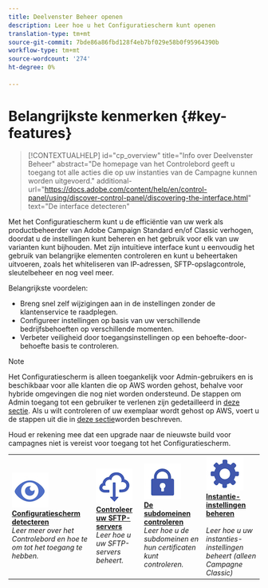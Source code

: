 ```yaml
---
title: Deelvenster Beheer openen
description: Leer hoe u het Configuratiescherm kunt openen
translation-type: tm+mt
source-git-commit: 7bde86a86fbd128f4eb7bf029e58b0f95964390b
workflow-type: tm+mt
source-wordcount: '274'
ht-degree: 0%

---
```



# Belangrijkste kenmerken {#key-features}

>[!CONTEXTUALHELP]
>id="cp_overview"
>title="Info over Deelvenster Beheer"
>abstract="De homepage van het Controlebord geeft u toegang tot alle acties die op uw instanties van de Campagne kunnen worden uitgevoerd."
>additional-url="https://docs.adobe.com/content/help/en/control-panel/using/discover-control-panel/discovering-the-interface.html" text="De interface detecteren"

Met het Configuratiescherm kunt u de efficiëntie van uw werk als productbeheerder van Adobe Campaign Standard en/of Classic verhogen, doordat u de instellingen kunt beheren en het gebruik voor elk van uw varianten kunt bijhouden. Met zijn intuïtieve interface kunt u eenvoudig het gebruik van belangrijke elementen controleren en kunt u beheertaken uitvoeren, zoals het whiteliseren van IP-adressen, SFTP-opslagcontrole, sleutelbeheer en nog veel meer.

Belangrijkste voordelen:

* Breng snel zelf wijzigingen aan in de instellingen zonder de klantenservice te raadplegen.
* Configureer instellingen op basis van uw verschillende bedrijfsbehoeften op verschillende momenten.
* Verbeter veiligheid door toegangsinstellingen op een behoefte-door-behoefte basis te controleren.

>[!NOTE]
>Het Configuratiescherm is alleen toegankelijk voor Admin-gebruikers en is beschikbaar voor alle klanten die op AWS worden gehost, behalve voor hybride omgevingen die nog niet worden ondersteund. De stappen om Admin toegang tot een gebruiker te verlenen zijn gedetailleerd in [deze sectie](../../discover/using/managing-permissions.md). Als u wilt controleren of uw exemplaar wordt gehost op AWS, voert u de stappen uit die in [deze sectie](../../faq.md)worden beschreven.
>
>Houd er rekening mee dat een upgrade naar de nieuwste build voor campagnes niet is vereist voor toegang tot het Configuratiescherm.

<table>
<tr>
    <td>
        <a href="../../discover/using/accessing-control-panel.md"><img alt="voorwaarden" src="assets/do-not-localize/discover.png"/></a>
        <div><a href="../../discover/using/accessing-control-panel.md"><strong>Configuratiescherm detecteren</strong></a></div>
        <em>Leer meer over het Controlebord en hoe te om tot het toegang te hebben.</em>
    </td>
    <td>
        <a href="../../sftp/using/about-sftp-management.md"><img alt="voorwaarden" src="assets/do-not-localize/sftp.png"/></a>
        <div><a href="../../sftp/using/about-sftp-management.md"><strong>Controleer uw SFTP-servers</strong></a></div>
        <em>Leer hoe u uw SFTP-servers beheert.</em>
    </td>
    <td>
        <a href="../../subdomains-certificates/using/subdomains-branding.md"><img alt="voorwaarden" src="assets/do-not-localize/subdomains.png"/></a>
        <div><a href="../../subdomains-certificates/using/subdomains-branding.md"><strong>De subdomeinen controleren</strong></a></div>
        <em>Leer hoe u de subdomeinen en hun certificaten kunt controleren.</em>
    </td>
    <td>
        <a href="../../instances-settings/using/ip-whitelisting-instance-access.md"><img alt="voorwaarden" src="assets/do-not-localize/instance_settings.png"/></a>
        <div><a href="../../instances-settings/using/ip-whitelisting-instance-access.md"><strong>Instantie-instellingen beheren</strong></a></div>
        <br/><em>Leer hoe u uw instanties-instellingen beheert (alleen Campagne Classic)</em>
    </td>
</tr>
</table>
